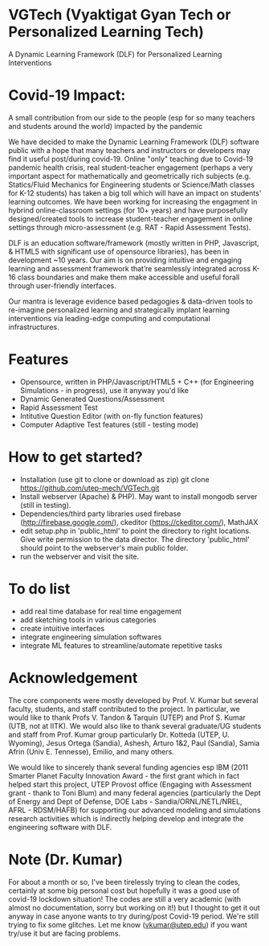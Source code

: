 # VGTech (Vyaktigat Gyan Tech or Personalized Learning Tech)
A Dynamic Learning Framework (DLF) for Personalized Learning Interventions 

# Covid-19 Impact: 
A small contribution from our side to the people (esp for so many teachers and students around the world) impacted by the pandemic

We have decided to make the Dynamic Learning Framework (DLF) software public with a hope that many teachers and instructors or developers may find it useful post/during covid-19. Online "only" teaching due to Covid-19 pandemic health crisis, real student-teacher engagement (perhaps a very important aspect for mathematically and geometrically rich subjects (e.g. Statics/Fluid Mechanics for Engineering students or Science/Math classes for K-12 students)  has taken a big toll which will have an impact on students' learning outcomes. We have been working for increasing the engagment in hybrind online-classroom settings (for 10+ years) and have purposefully designed/created tools to increase student-teacher engagement in online settings through micro-assessment (e.g. RAT - Rapid Assessment Tests). 

DLF is an education software/framework (mostly written in PHP, Javascript, & HTML5 with significant use of opensource libraries), has been in development ~10 years. Our aim is on providing intuitive and engaging learning and assessment framework that’re seamlessly integrated across K-16 class boundaries and make them make accessible and useful forall through user-friendly interfaces. 

Our mantra is leverage evidence based pedagogies & data-driven tools to re-imagine personalized learning and strategically implant learning interventions via leading-edge computing and computational infrastructures.

# Features
- Opensource, written in PHP/Javascript/HTML5 + C++ (for Engineering Simulations - in progress), use it anyway you'd like
- Dynamic Generated Questions/Assessment
- Rapid Assessment Test
- Intitutive Question Editor (with on-fly function features)
- Computer Adaptive Test features (still - testing mode)

# How to get started? 
- Installation (use git to clone or download as zip)
git clone https://github.com/utep-mech/VGTech.git 
- Install webserver (Apache) & PHP). May want to install mongodb server (still in testing). 
- Dependencies/third party libraries used
firebase (http://firebase.google.com/), ckeditor (https://ckeditor.com/), MathJAX
- edit setup.php in 'public_html' to point the directory to right locations. Give write permission to the data director. The directory 'public_html' should point to the webserver's main public folder.
- run the webserver and visit the site.

# To do list
- add real time database for real time engagement
- add sketching tools in various categories
- create intuitive interfaces
- integrate engineering simulation softwares
- integrate ML features to streamline/automate repetitive tasks

# Acknowledgement  
The core components were mostly developed by Prof. V. Kumar but several faculty, students, and staff contributed to the project. In particular, we would like to thank Profs V. Tandon & Tarquin (UTEP) and Prof S. Kumar (UTB, not at IITK). We would also like to thank several graduate/UG students and staff from Prof. Kumar group particularly Dr. Kotteda (UTEP, U. Wyoming), Jesus Ortega (Sandia), Ashesh, Arturo 1&2, Paul (Sandia), Samia Afrin (Univ E. Tennesse), Emilio, and many others. 

We would like to sincerely thank several funding agencies esp IBM (2011 Smarter Planet Faculty Innovation Award - the first grant which in fact helped start this project, UTEP Provost office (Engaging with Assessment grant - thank to Toni Blum) and many federal agencies (particularly the Dept of Energy and Dept of Defense, DOE Labs - Sandia/ORNL/NETL/NREL, AFRL - RDSM/HAFB) for supporting our advanced modeling and simulations research activities which is indirectly helping develop and integrate the engineering software with DLF. 


# Note (Dr. Kumar)
For about a month or so, I've been tirelessly trying to clean the codes, certainly at some big personal cost but hopefully it was a good use of covid-19 lockdown situation! The codes are still a very academic (with almost no documentation, sorry but working on it!) but I thought to get it out anyway in case anyone wants to try during/post Covid-19 period. We're still trying to fix some glitches. Let me know (vkumar@utep.edu) if you want try/use it but are facing problems. 

